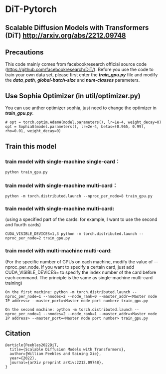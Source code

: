 # DiT-Pytorch

## Scalable Diffusion Models with Transformers (DiT) http://arxiv.org/abs/2212.09748

## Precautions
This code mainly comes from facebookresearch official source code (https://github.com/facebookresearch/DiT/). Before you use the code to train your own data set, please first enter the ___train_gpu.py___ file and modify the ___data_path___, ___global-batch-size___ and ___num-classes___ parameters. 

## Use Sophia Optimizer (in util/optimizer.py)
You can use anther optimizer sophia, just need to change the optimizer in ___train_gpu.py___.
```
# opt = torch.optim.AdamW(model.parameters(), lr=1e-4, weight_decay=0)
opt = SophiaG(model.parameters(), lr=2e-4, betas=(0.965, 0.99), rho=0.01, weight_decay=0)
```

## Train this model
### train model with single-machine single-card：
```
python train_gpu.py
```

### train model with single-machine multi-card：
```
python -m torch.distributed.launch --nproc_per_node=8 train_gpu.py
```

### train model with single-machine multi-card: 
(using a specified part of the cards: for example, I want to use the second and fourth cards)
```
CUDA_VISIBLE_DEVICES=1,3 python -m torch.distributed.launch --nproc_per_node=2 train_gpu.py
```

### train model with multi-machine multi-card:
(For the specific number of GPUs on each machine, modify the value of --nproc_per_node. If you want to specify a certain card, just add CUDA_VISIBLE_DEVICES= to specify the index number of the card before each command. The principle is the same as single-machine multi-card training)
```
On the first machine: python -m torch.distributed.launch --nproc_per_node=1 --nnodes=2 --node_rank=0 --master_addr=<Master node IP address> --master_port=<Master node port number> train_gpu.py

On the second machine: python -m torch.distributed.launch --nproc_per_node=1 --nnodes=2 --node_rank=1 --master_addr=<Master node IP address> --master_port=<Master node port number> train_gpu.py
```

## Citation
```
@article{Peebles2022DiT,
  title={Scalable Diffusion Models with Transformers},
  author={William Peebles and Saining Xie},
  year={2022},
  journal={arXiv preprint arXiv:2212.09748},
}
```
